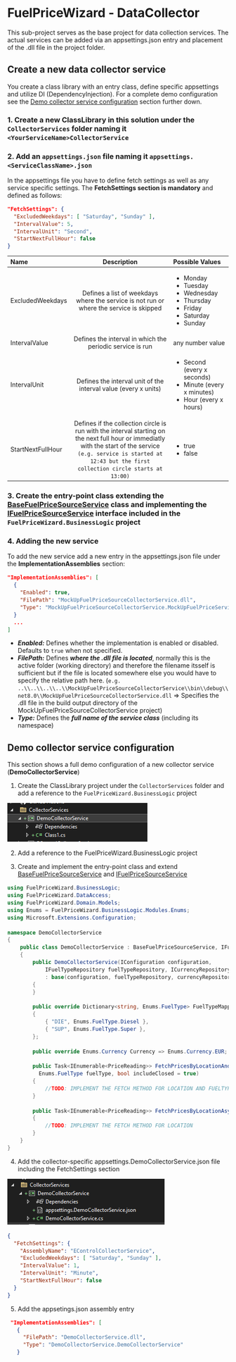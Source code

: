 # FuelPriceWizard - DataCollector
This sub-project serves as the base project for data collection services. The actual services can be added via an appsettings.json entry and placement of the .dll file in the project folder.

## Create a new data collector service
You create a class library with an entry class, define specific appsettings and utilize DI (DependencyInjection).
For a complete demo configuration see the [Demo collector service configuration](#demo-collector-service-configuration) section further down.

### 1. Create a new ClassLibrary in this solution under the ``CollectorServices`` folder naming it ``<YourServiceName>CollectorService``
### 2. Add an ``appsettings.json`` file naming it ``appsettings.<ServiceClassName>.json``
In the appsettings file you have to define fetch settings as well as any service specific settings.
The **FetchSettings section is mandatory** and defined as follows:

```json
"FetchSettings": {
  "ExcludedWeekdays": [ "Saturday", "Sunday" ],
  "IntervalValue": 5,
  "IntervalUnit": "Second",
  "StartNextFullHour": false
}
```

| Name | Description | Possible Values |
| :- | :-:         | :-    |
| ExcludedWeekdays | Defines a list of weekdays where the service is not run or where the service is skipped | <ul><li>Monday</li><li>Tuesday</li><li>Wednesday</li><li>Thursday</li><li>Friday</li><li>Saturday</li><li>Sunday</li></ul> |
| IntervalValue | Defines the interval in which the periodic service is run | any number value |
| IntervalUnit | Defines the interval unit of the interval value (every x units) | <ul><li>Second (every x seconds)</li><li>Minute (every x minutes)</li><li>Hour (every x hours)</li></ul> |
| StartNextFullHour | Defines if the collection circle is run with the interval starting on the next full hour or immediatly with the start of the service<br>``(e.g. service is started at 12:43 but the first collection circle starts at 13:00)`` | <ul><li>true</li><li>false</li></ul> |

### 3. Create the entry-point class extending the [BaseFuelPriceSourceService](../FuelPriceWizard.BusinessLogic/BaseFuelPriceSourceService.cs) class and implementing the [IFuelPriceSourceService](../FuelPriceWizard.BusinessLogic/IFuelPriceSourceService.cs) interface included in the ``FuelPriceWizard.BusinessLogic`` project

### 4. Adding the new service
To add the new service add a new entry in the appsettings.json file under the **ImplementationAssemblies** section:

```json
"ImplementationAssemblies": [
  {
    "Enabled": true,
    "FilePath": "MockUpFuelPriceSourceCollectorService.dll",
    "Type": "MockUpFuelPriceSourceCollectorService.MockUpFuelPriceService"
  }
  ...
]
```

- ***Enabled:*** Defines whether the implementation is enabled or disabled. Defaults to ```true``` when not specified.
- ***FilePath:*** Defines ***where the .dll file is located***, normally this is the active folder (working directory) and therefore the filename itsself is sufficient but if the file is located somewhere else you would have to specify the relative path here. (``e.g. ..\\..\\..\\..\\MockUpFuelPriceSourceCollectorService\\bin\\debug\\net8.0\\MockUpFuelPriceSourceCollectorService.dll`` => Specifies the .dll file in the build output directory of the MockUpFuelPriceSourceCollectorService project)
- ***Type:*** Defines the ***full name of the service class*** (including its namespace)

## Demo collector service configuration
This section shows a full demo configuration of a new collector service (**DemoCollectorService**)

1. Create the ClassLibrary project under the ``CollectorServices`` folder and add a reference to the ``FuelPriceWizard.BusinessLogic`` project

![DemoCollectorService](DemoCollectorService_ProjectCreation.png)

2. Add a reference to the FuelPriceWizard.BusinessLogic project

3. Create and implement the entry-point class and extend [BaseFuelPriceSourceService](../FuelPriceWizard.BusinessLogic/BaseFuelPriceSourceService.cs)  and [IFuelPriceSourceService](../FuelPriceWizard.BusinessLogic/IFuelPriceSourceService.cs)

```cs
using FuelPriceWizard.BusinessLogic;
using FuelPriceWizard.DataAccess;
using FuelPriceWizard.Domain.Models;
using Enums = FuelPriceWizard.BusinessLogic.Modules.Enums;
using Microsoft.Extensions.Configuration;

namespace DemoCollectorService
{
    public class DemoCollectorService : BaseFuelPriceSourceService, IFuelPriceSourceService
    {
        public DemoCollectorService(IConfiguration configuration,
            IFuelTypeRepository fuelTypeRepository, ICurrencyRepository currencyRepository)
            : base(configuration, fuelTypeRepository, currencyRepository)
        {
        }

        public override Dictionary<string, Enums.FuelType> FuelTypeMapping => new()
        {
            { "DIE", Enums.FuelType.Diesel },
            { "SUP", Enums.FuelType.Super },
        };

        public override Enums.Currency Currency => Enums.Currency.EUR;

        public Task<IEnumerable<PriceReading>> FetchPricesByLocationAndFuelTypeAsync(decimal lat, decimal lon,
          Enums.FuelType fuelType, bool includeClosed = true)
        {
            //TODO: IMPLEMENT THE FETCH METHOD FOR LOCATION AND FUELTYPE
        }

        public Task<IEnumerable<PriceReading>> FetchPricesByLocationAsync(decimal lat, decimal lon, bool includeClosed = true)
        {
            //TODO: IMPLEMENT THE FETCH METHOD FOR LOCATION
        }
    }
}
```

4. Add the collector-specific appsettings.DemoCollectorService.json file including the FetchSettings section

![appsettings.DemoCollectorService.json](DemoCollectorService_appsettings.png)

```json
{
  "FetchSettings": {
    "AssemblyName": "EControlCollectorService",
    "ExcludedWeekdays": [ "Saturday", "Sunday" ],
    "IntervalValue": 1,
    "IntervalUnit": "Minute",
    "StartNextFullHour": false
  }
}
```

5. Add the appsetings.json assembly entry

```json
 "ImplementationAssemblies": [
   {
     "FilePath": "DemoCollectorService.dll",
     "Type": "DemoCollectorService.DemoCollectorService"
   }
```
